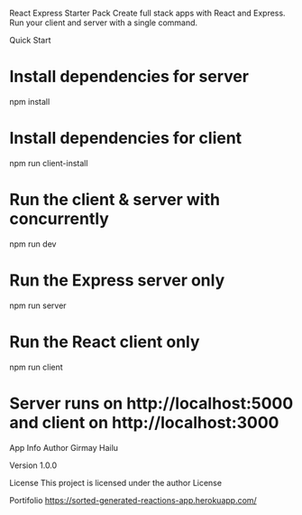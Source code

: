 React Express Starter Pack
Create full stack apps with React and Express. Run your client and server with a single command.

Quick Start
# Install dependencies for server
npm install

# Install dependencies for client
npm run client-install

# Run the client & server with concurrently
npm run dev

# Run the Express server only
npm run server

# Run the React client only
npm run client

# Server runs on http://localhost:5000 and client on http://localhost:3000
App Info
Author
Girmay Hailu

Version
1.0.0

License
This project is licensed under the author License

Portifolio
https://sorted-generated-reactions-app.herokuapp.com/